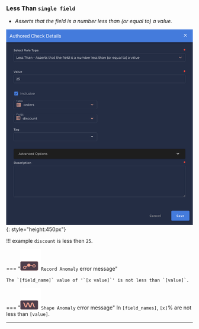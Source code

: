 ### Less Than <spam id='single-field'>`single field`</spam>
* *Asserts that the field is a number less than (or equal to) a value.*

![Screenshot](../assets/checks/rule-types/less-than-check.png){: style="height:450px"}

!!! example
    `discount` is less then `25`.

=== "![Screenshot](../assets/checks/rule-types/icons/icon-record-anomaly-dark.svg)`Record Anomaly` error message"

    The `[field_name]` value of '`[x value]`' is not less than `[value]`.

=== "![Screenshot](../assets/checks/rule-types/icons/icon-shape-anomaly-dark.svg)`Shape Anomaly` error message"
    In `[field_names]`, `[x]`% are not less than `[value]`.

---